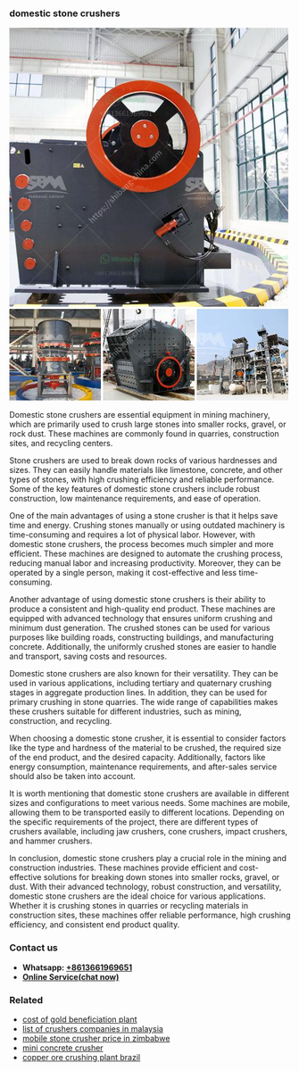 <h3>domestic stone crushers</h3><img src='1702260267.jpg' alt=''><p>Domestic stone crushers are essential equipment in mining machinery, which are primarily used to crush large stones into smaller rocks, gravel, or rock dust. These machines are commonly found in quarries, construction sites, and recycling centers.</p><p>Stone crushers are used to break down rocks of various hardnesses and sizes. They can easily handle materials like limestone, concrete, and other types of stones, with high crushing efficiency and reliable performance. Some of the key features of domestic stone crushers include robust construction, low maintenance requirements, and ease of operation.</p><p>One of the main advantages of using a stone crusher is that it helps save time and energy. Crushing stones manually or using outdated machinery is time-consuming and requires a lot of physical labor. However, with domestic stone crushers, the process becomes much simpler and more efficient. These machines are designed to automate the crushing process, reducing manual labor and increasing productivity. Moreover, they can be operated by a single person, making it cost-effective and less time-consuming.</p><p>Another advantage of using domestic stone crushers is their ability to produce a consistent and high-quality end product. These machines are equipped with advanced technology that ensures uniform crushing and minimum dust generation. The crushed stones can be used for various purposes like building roads, constructing buildings, and manufacturing concrete. Additionally, the uniformly crushed stones are easier to handle and transport, saving costs and resources.</p><p>Domestic stone crushers are also known for their versatility. They can be used in various applications, including tertiary and quaternary crushing stages in aggregate production lines. In addition, they can be used for primary crushing in stone quarries. The wide range of capabilities makes these crushers suitable for different industries, such as mining, construction, and recycling.</p><p>When choosing a domestic stone crusher, it is essential to consider factors like the type and hardness of the material to be crushed, the required size of the end product, and the desired capacity. Additionally, factors like energy consumption, maintenance requirements, and after-sales service should also be taken into account.</p><p>It is worth mentioning that domestic stone crushers are available in different sizes and configurations to meet various needs. Some machines are mobile, allowing them to be transported easily to different locations. Depending on the specific requirements of the project, there are different types of crushers available, including jaw crushers, cone crushers, impact crushers, and hammer crushers.</p><p>In conclusion, domestic stone crushers play a crucial role in the mining and construction industries. These machines provide efficient and cost-effective solutions for breaking down stones into smaller rocks, gravel, or dust. With their advanced technology, robust construction, and versatility, domestic stone crushers are the ideal choice for various applications. Whether it is crushing stones in quarries or recycling materials in construction sites, these machines offer reliable performance, high crushing efficiency, and consistent end product quality.</p><h3>Contact us</h3><ul><li><strong>Whatsapp:&nbsp;<a href="https://wa.me/8613661969651">+8613661969651</a></strong></li><li><a href="https://swt.shibang-china.com/?git&amp;zhl&amp;domestic stone crushers"><strong>Online Service(chat now)</strong></a></li></ul><h3>Related</h3><ul><li><a href='cost of gold beneficiation plant.md'>cost of gold beneficiation plant</a></li><li><a href='list of crushers companies in malaysia.md'>list of crushers companies in malaysia</a></li><li><a href='mobile stone crusher price in zimbabwe.md'>mobile stone crusher price in zimbabwe</a></li><li><a href='mini concrete crusher.md'>mini concrete crusher</a></li><li><a href='copper ore crushing plant brazil.md'>copper ore crushing plant brazil</a></li></ul>